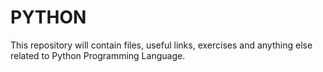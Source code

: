 # PYTHON
This repository will contain files, useful links, exercises and anything else related to Python Programming Language.
